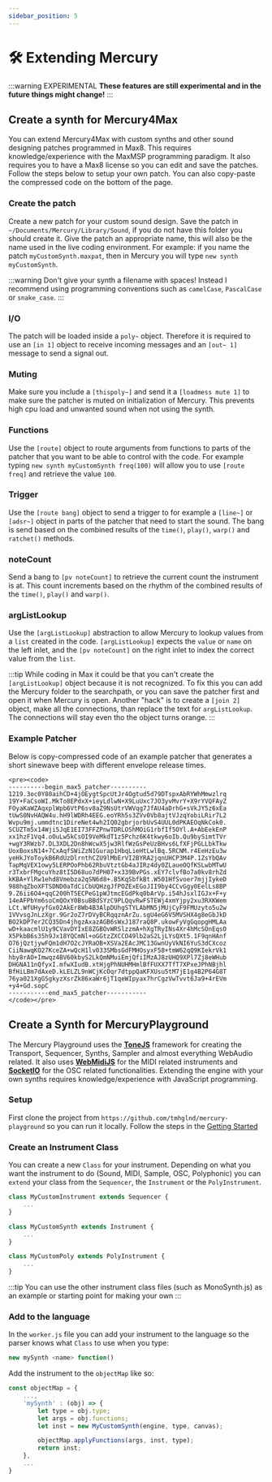 ```yaml
---
sidebar_position: 5
---
```


# 🛠 Extending Mercury

:::warning EXPERIMENTAL
**These features are still experimental and in the future things might change!**
:::

## Create a synth for Mercury4Max

You can extend Mercury4Max with custom synths and other sound designing patches programmed in Max8. This requires knowledge/experience with the MaxMSP programming paradigm. It also requires you to have a Max8 license so you can edit and save the patches. Follow the steps below to setup your own patch. You can also copy-paste the compressed code on the bottom of the page.

### Create the patch

Create a new patch for your custom sound design. Save the patch in `~/Documents/Mercury/Library/Sound`, if you do not have this folder you should create it. Give the patch an appropriate name, this will also be the name used in the live coding environment. For example: if you name the patch `myCustomSynth.maxpat`, then in Mercury you will type `new synth myCustomSynth`.

:::warning
Don't give your synth a filename with spaces! Instead I recommend using programming conventions such as `camelCase`, `PascalCase` or `snake_case`.
:::

### I/O 

The patch will be loaded inside a `poly~` object. Therefore it is required to use an `[in 1]` object to receive incoming messages and an `[out~ 1]` message to send a signal out.

### Muting

Make sure you include a `[thispoly~]` and send it a `[loadmess mute 1]` to make sure the patcher is muted on initialization of Mercury. This prevents high cpu load and unwanted sound when not using the synth.

### Functions

Use the `[route]` object to route arguments from functions to parts of the patcher that you want to be able to control with the code. For example typing `new synth myCustomSynth freq(100)` will allow you to use `[route freq]` and retrieve the value `100`.

### Trigger

Use the `[route bang]` object to send a trigger to for example a `[line~]` or `[adsr~]` object in parts of the patcher that need to start the sound. The bang is send based on the combined results of the `time()`, `play()`, `warp()` and `ratchet()` methods.

### noteCount

Send a bang to `[pv noteCount]` to retrieve the current count the instrument is at. This count increments based on the rhythm of the combined results of the `time()`, `play()` and `warp()`.

### argListLookup

Use the `[argListLookup]` abstraction to allow Mercury to lookup values from a `list` created in the code. `[argListLookup]` expects the `value` or `name` on the left inlet, and the `[pv noteCount]` on the right inlet to index the correct value from the `list`.

:::tip
While coding in Max it could be that you can't create the `[argListLookup]` object because it is not recognized. To fix this you can add the Mercury folder to the searchpath, or you can save the patcher first and open it when Mercury is open. Another "hack" is to create a `[join 2]` object, make all the connections, than replace the text for `argListLookup`. The connections will stay even tho the object turns orange.
:::

### Example Patcher

Below is copy-compressed code of an example patcher that generates a short sinewave beep with different envelope release times.

```
<pre><code>
----------begin_max5_patcher----------
1219.3oc0Y80aihCD+4jOEygtSpcUtJr4Ogtud5d79DTspxAbRYWhMmwzlrq
19Y+FaCsoWI.MkTo8EPdxX+ieyLdlwN+X9LuUxc7JO3yvMvrY+X9rYVQFAyZ
FOyaKaWZAqxplWpb6VtP6sv8aZ9NsUtrVWVqg7JfAU4aDrhG+sVkJY5z6xEa
tUwS0NvHAQW4u.hH9lWDRh4EEG.eoYRh5s3ZVv0Vb8ajtVJzqYobiLRir7L2
Wvpu9mj.ummdtnc1DireNet4wh2IQ02gbrjorbUvS4UUL0dPKAEOqNkCok0.
SCUZTm5x14Wji5JqE1EI73FFZPnwTDRLOShMOiG1rbfIf5OYl.A+AbEekEnP
xx1hzF1Vq4.oOuLw5kCsOI9VeMkdT1z5Pchz6K4tkwy6oIb.Qu9bySimtTVr
+wgY3RWzb7.DL3XDL2Dn8hWcwX5jw3RlfWzGsPeUzBHvs6LfXFjPGLLbkTkw
UoxBoxsN14+7CxAqfSWiZzN1Gurap1HbqLieHtLwlBq.5RCNM.r4EeHzEu3w
yeHkJYoToykB6RdUzDlrnthCZU9lMbErVI2BYRA2jqnUHCP3M4P.1ZsYbQAv
TapMqVEX1owy5LERPOoPhb62RbuVtztGb4aJIRz4dy0ZLaueOQfKSLwbMTwU
r3TxbrFMgcuYhz8tI5D68uo7dPH07+x339BvPGs.xEY7clvfBo7a0kv8rhZd
kKBA+YlRw1ehd8Vmebza2qSN6d8+.B5KqSbfkBt.W501HfSvoer7mjjIykeD
988hqZboXFTSDND0aTdCiCbUQHzgJfPOZExEGoJII9by4CCvGgy0EelLs8BP
9.Z6ii6O4+qqC200hTSECPeG1pWJtmcEGdPkq0bArVp.i54hJsxlIGJx+F+y
14eAFPbYm6soCmQOxY0BsuBBdSYzC9PLQqvRwFSTEWj4xmYjpy2xu3RXKWem
LCt.WfUHyyfGx02AkEr8Wb4B3AlpDUhgSTYLAbMN5jMUjCyF9FMUzyto5u2w
1VVvsgJnLzXgr.9Gr2oZ7rDVyBCRqqznArZu.sgU4eG6V5MVSHX4g8eGbJkD
BO2kDP7er2CQ35Dn4jhgzAxazAGB6sWxJ187raQ8P.ukowFyVgGqopgHMLAa
wD+kaacmlU1y9CVavDYIxE8ZGBOvWRSlzzmA+hXgTRyINs4Xr4hMcSOnEqsO
X5PkbB6s35h9Jx18YQCmNl+oGGtzZXCCO49lb2aS2LjLYsQXt5.1F9qnHAnf
O76jQztjywFQm1dH7O2cJYRaOB+XSVa2EAcJMC13GwnUyVkNI6YuS3dCXcoz
CiiNawqKO27KceZA+wQcH1lv033SMbsGdFMHOsyxF58+tmW62qQ9KIekrVk1
hby8rAO+Imwqz4BV60kbyS2LkQmNMuiEmjQfiIMzAJ8zUHQ9XPl7Zj8eWHub
DHGNA11nQfyxI.mfwXIudB.xtHjgPhNUHMHmlBfFUXX7TfT7XPxeJPhNBjhl
BfHiLBm7dAxeD.kLELZL9nWCjKcOqr7dtppQaKFXUsu5tM7jE1g4B2P64G8T
76ya021XgGSgkyzXsrZk86xaWr6jT1qeWIpyax7hrCgzVwTvvt6Ja9+4rEVm
+y4+Gd.sopC
-----------end_max5_patcher-----------
</code></pre>
```

## Create a Synth for MercuryPlayground

The Mercury Playground uses the [**ToneJS**](https://tonejs.github.io/) framework for creating the Transport, Sequencer, Synths, Sampler and almost everything WebAudio related. It also uses [**WebMidiJS**](https://webmidijs.org/) for the MIDI related instruments and [**SocketIO**](https://socket.io/) for the OSC related functionalities. Extending the engine with your own synths requires knowledge/experience with JavaScript programming.

### Setup

First clone the project from `https://github.com/tmhglnd/mercury-playground` so you can run it locally. Follow the steps in the [Getting Started](./../getting-started.md#🌑-without-internet)

### Create an Instrument Class

You can create a new `Class` for your instrument. Depending on what you want the instrument to do (Sound, MIDI, Sample, OSC, Polyphonic) you can `extend` your class from the `Sequencer`, the `Instrument` or the `PolyInstrument`.

```js
class MyCustomInstrument extends Sequencer {
	...
}
```

```js
class MyCustomSynth extends Instrument {
	...
}
```

```js
class MyCustomPoly extends PolyInstrument {
	...
}
```

:::tip
You can use the other instrument class files (such as MonoSynth.js) as an example or starting point for making your own
:::

### Add to the language

In the `worker.js` file you can add your instrument to the language so the parser knows what `Class` to use when you type:

```js
new mySynth <name> function()
```

Add the instrument to the `objectMap` like so:

```js
const objectMap = {
	...,
	'mySynth' : (obj) => {
		let type = obj.type;
		let args = obj.functions;			
		let inst = new MyCustomSynth(engine, type, canvas);

		objectMap.applyFunctions(args, inst, type);
		return inst;
	},
	...
}
```